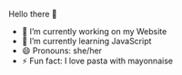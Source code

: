 Hello there 👋

- 🔭 I’m currently working on my Website
- 🌱 I’m currently learning JavaScript
- 😄 Pronouns: she/her
- ⚡ Fun fact: I love pasta with mayonnaise

